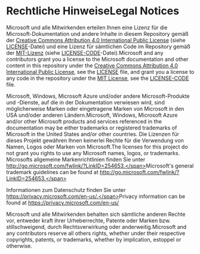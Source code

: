 # <a name="legal-notices"></a><span data-ttu-id="107db-101">Rechtliche Hinweise</span><span class="sxs-lookup"><span data-stu-id="107db-101">Legal Notices</span></span>
<span data-ttu-id="107db-102">Microsoft und alle Mitwirkenden erteilen Ihnen eine Lizenz für die Microsoft-Dokumentation und andere Inhalte in diesem Repository gemäß der [Creative Commons Attribution 4.0 International Public License](https://creativecommons.org/licenses/by/4.0/legalcode) (siehe [LICENSE](LICENSE)-Datei) und eine Lizenz für sämtlichen Code im Repository gemäß der [MIT-Lizenz](https://opensource.org/licenses/MIT) (siehe [LICENSE-CODE](LICENSE-CODE)-Datei).</span><span class="sxs-lookup"><span data-stu-id="107db-102">Microsoft and any contributors grant you a license to the Microsoft documentation and other content in this repository under the [Creative Commons Attribution 4.0 International Public License](https://creativecommons.org/licenses/by/4.0/legalcode), see the [LICENSE](LICENSE) file, and grant you a license to any code in the repository under the [MIT License](https://opensource.org/licenses/MIT), see the [LICENSE-CODE](LICENSE-CODE) file.</span></span>

<span data-ttu-id="107db-103">Microsoft, Windows, Microsoft Azure und/oder andere Microsoft-Produkte und -Dienste, auf die in der Dokumentation verwiesen wird, sind möglicherweise Marken oder eingetragene Marken von Microsoft in den USA und/oder anderen Ländern.</span><span class="sxs-lookup"><span data-stu-id="107db-103">Microsoft, Windows, Microsoft Azure and/or other Microsoft products and services referenced in the documentation may be either trademarks or registered trademarks of Microsoft in the United States and/or other countries.</span></span>
<span data-ttu-id="107db-104">Die Lizenzen für dieses Projekt gewähren Ihnen keinerlei Rechte für die Verwendung von Namen, Logos oder Marken von Microsoft.</span><span class="sxs-lookup"><span data-stu-id="107db-104">The licenses for this project do not grant you rights to use any Microsoft names, logos, or trademarks.</span></span>
<span data-ttu-id="107db-105">Microsofts allgemeine Markenrichtlinien finden Sie unter http://go.microsoft.com/fwlink/?LinkID=254653.</span><span class="sxs-lookup"><span data-stu-id="107db-105">Microsoft's general trademark guidelines can be found at http://go.microsoft.com/fwlink/?LinkID=254653.</span></span>

<span data-ttu-id="107db-106">Informationen zum Datenschutz finden Sie unter https://privacy.microsoft.com/en-us/.</span><span class="sxs-lookup"><span data-stu-id="107db-106">Privacy information can be found at https://privacy.microsoft.com/en-us/</span></span>

<span data-ttu-id="107db-107">Microsoft und alle Mitwirkenden behalten sich sämtliche anderen Rechte vor, entweder kraft ihrer Urheberrechte, Patente oder Marken bzw. stillschweigend, durch Rechtsverwirkung oder anderweitig.</span><span class="sxs-lookup"><span data-stu-id="107db-107">Microsoft and any contributors reserve all others rights, whether under their respective copyrights, patents, or trademarks, whether by implication, estoppel or otherwise.</span></span>